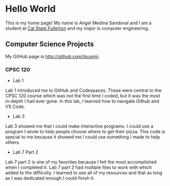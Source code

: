 # Hello World

This is my home page! My name is Angel Medina Sandoval and I am a student at [Cal State Fullerton](http://www.fullerton.edu/) and my major is computer engineering.

## Computer Science Projects

My GitHub page is http://github.com/tsugmii.

### CPSC 120

* Lab 1

Lab 1 introduced me to GitHub and Codespaces. These were central to the CPSC 120 course which was not the first time I coded, but it was the most in-depth I had ever gone. In this lab, I learned how to navigate Github and VS Code.

* Lab 3

Lab 3 showed me that I could make interactive programs. I could use a program I wrote to help people choose where to get their pizza. This code is special to me because it showed me I could use something I made to help others.

* Lab 7 Part 2

Lab 7 part 2 is one of my favorites because I felt the most accomplished when I completed it. Lab 7 part 2 had multiple files to work with which added to the difficulty. I learned to use all of my resources and that as long as I was dedicated enough I could finish it. 
